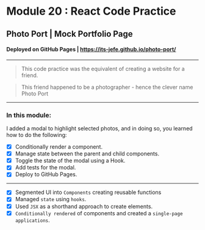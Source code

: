 # Module 20 : React Code Practice

## Photo Port | Mock Portfolio Page

#### Deployed on GitHub Pages | https://its-jefe.github.io/photo-port/

---

> This code practice was the equivalent of creating a website for a friend. 

> This friend happened to be a photographer - hence the clever name Photo Port

--- 
### In this module:
I added a modal to highlight selected photos, and in doing so, you learned how to do the following:
- [x] Conditionally render a component.
- [x] Manage state between the parent and child components.
- [x] Toggle the state of the modal using a Hook.
- [x] Add tests for the modal.
- [x] Deploy to GitHub Pages.
--- 
- [x] Segmented UI into `Components` creating reusable functions
- [x] Managed `state` using `hooks`.
- [x] Used `JSX` as a shorthand approach to create elements.
- [x] `Conditionally rendered` of components and created a `single-page applications`.